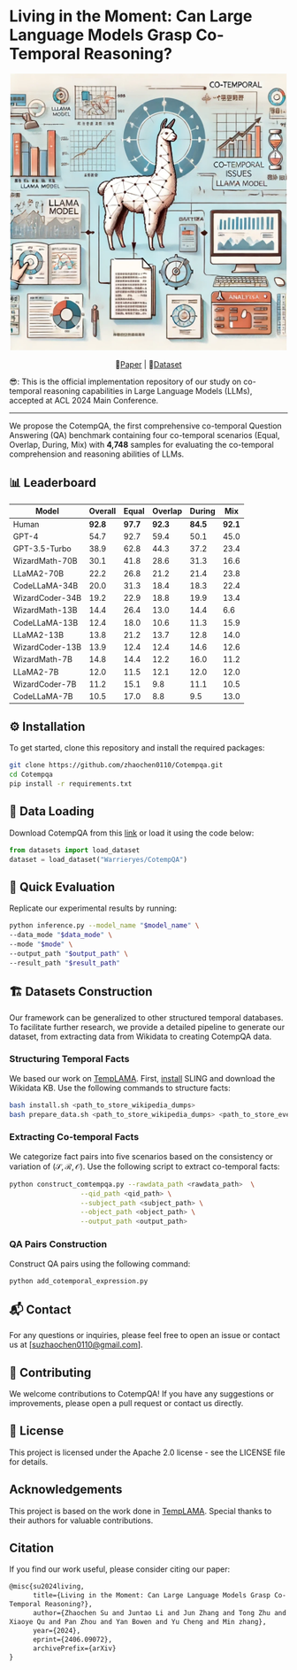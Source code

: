 # Living in the Moment: Can Large Language Models Grasp Co-Temporal Reasoning?

<p align="center">
  <img src="picture.png" width=500 alt="image1">
</p>

<div align="center">
    📃<a href="https://arxiv.org/pdf/2406.09072" target="_blank">Paper</a> | 💾<a href="https://huggingface.co/datasets/Warrieryes/CotempQA/" target="_blank">Dataset</a> 
</div>

😎: This is the official implementation repository of our study on co-temporal reasoning capabilities in Large Language Models (LLMs), accepted at ACL 2024 Main Conference.

<hr>

We propose the CotempQA, the first comprehensive co-temporal Question Answering (QA) benchmark containing four co-temporal scenarios (Equal, Overlap, During, Mix) with **4,748** samples for evaluating the co-temporal comprehension and reasoning abilities of LLMs.




## 📊 Leaderboard

| Model           | Overall | Equal  | Overlap | During | Mix  |
| --------------- | ------- | ------ | ------- | ------ | ---- |
| Human           | **92.8**    | **97.7**   | **92.3**   | **84.5**   | **92.1** |
| GPT-4           | 54.7    | 92.7   | 59.4    | 50.1   | 45.0 |
| GPT-3.5-Turbo   | 38.9    | 62.8   | 44.3    | 37.2   | 23.4 |
| WizardMath-70B  | 30.1    | 41.8   | 28.6    | 31.3   | 16.6 |
| LLaMA2-70B      | 22.2    | 26.8   | 21.2    | 21.4   | 23.8 |
| CodeLLaMA-34B   | 20.0    | 31.3   | 18.4    | 18.3   | 22.4 |
| WizardCoder-34B | 19.2    | 22.9   | 18.8    | 19.9   | 13.4 |
| WizardMath-13B  | 14.4    | 26.4   | 13.0    | 14.4   | 6.6  |
| CodeLLaMA-13B   | 12.4    | 18.0   | 10.6    | 11.3   | 15.9 |
| LLaMA2-13B      | 13.8    | 21.2   | 13.7    | 12.8   | 14.0 |
| WizardCoder-13B | 13.9    | 12.4   | 12.4    | 14.6   | 12.6 |
| WizardMath-7B   | 14.8    | 14.4   | 12.2    | 16.0   | 11.2 |
| LLaMA2-7B       | 12.0    | 11.5   | 12.1    | 12.0   | 12.0 |
| WizardCoder-7B  | 11.2    | 15.1   | 9.8     | 11.1   | 10.5 |
| CodeLLaMA-7B    | 10.5    | 17.0   | 8.8     | 9.5    | 13.0 |


## ⚙️ **Installation**

To get started, clone this repository and install the required packages:

```bash
git clone https://github.com/zhaochen0110/Cotempqa.git
cd Cotempqa
pip install -r requirements.txt
```

## **🚧 Data Loading**

Download CotempQA from this [link](https://huggingface.co/datasets/Warrieryes/CotempQA/) or load it using the code below:

```python
from datasets import load_dataset
dataset = load_dataset("Warrieryes/CotempQA")
```

## 💎 Quick Evaluation

Replicate our experimental results by running:

```bash
python inference.py --model_name "$model_name" \
--data_mode "$data_mode" \
--mode "$mode" \
--output_path "$output_path" \
--result_path "$result_path" 
```

## 🏗️ Datasets Construction

Our framework can be generalized to other structured temporal databases. To facilitate further research, we provide a detailed pipeline to generate our dataset, from extracting data from Wikidata to creating CotempQA data.

### Structuring Temporal Facts

We based our work on [TempLAMA](https://github.com/google-research/language/tree/master/language/templama). First, [install](https://github.com/ringgaard/sling/blob/master/doc/guide/install.md) SLING and download the Wikidata KB. Use the following commands to structure facts:

```bash
bash install.sh <path_to_store_wikipedia_dumps>
bash prepare_data.sh <path_to_store_wikipedia_dumps> <path_to_store_events>
```

### Extracting Co-temporal Facts

We categorize fact pairs into five scenarios based on the consistency or variation of $(\mathcal{S}, \mathcal{R}, \mathcal{O})$. Use the following script to extract co-temporal facts:

```bash
python construct_comtempqa.py --rawdata_path <rawdata_path>  \
                  --qid_path <qid_path> \
                  --subject_path <subject_path> \
                  --object_path <object_path> \
                  --output_path <output_path>
```

### QA Pairs Construction

Construct QA pairs using the following command:

```bash
python add_cotemporal_expression.py
```

## 📬 Contact

For any questions or inquiries, please feel free to open an issue or contact us at [suzhaochen0110@gmail.com].

## 🤝 Contributing

We welcome contributions to CotempQA! If you have any suggestions or improvements, please open a pull request or contact us directly.

## 📜 License

This project is licensed under the Apache 2.0 license - see the LICENSE file for details.

## Acknowledgements

This project is based on the work done in [TempLAMA](https://github.com/google-research/language/tree/master/language/templama). Special thanks to their authors for valuable contributions.

## Citation

If you find our work useful, please consider citing our paper:

```
@misc{su2024living,
      title={Living in the Moment: Can Large Language Models Grasp Co-Temporal Reasoning?}, 
      author={Zhaochen Su and Juntao Li and Jun Zhang and Tong Zhu and Xiaoye Qu and Pan Zhou and Yan Bowen and Yu Cheng and Min zhang},
      year={2024},
      eprint={2406.09072},
      archivePrefix={arXiv}
}
```
